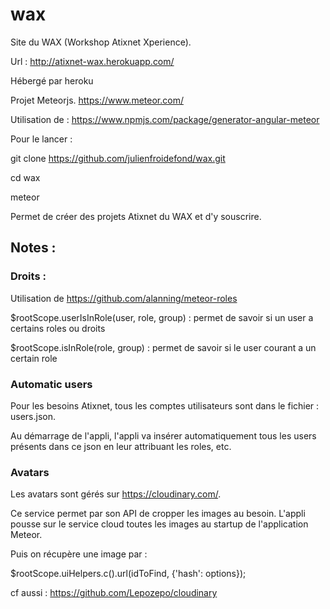 # wax

Site du WAX (Workshop Atixnet Xperience).

Url : http://atixnet-wax.herokuapp.com/

Hébergé par heroku

Projet Meteorjs. https://www.meteor.com/

Utilisation de : https://www.npmjs.com/package/generator-angular-meteor

Pour le lancer :

git clone https://github.com/julienfroidefond/wax.git

cd wax

meteor

Permet de créer des projets Atixnet du WAX et d'y souscrire.


## Notes :

### Droits :

Utilisation de https://github.com/alanning/meteor-roles

$rootScope.userIsInRole(user, role, group) : permet de savoir si un user a certains roles ou droits

$rootScope.isInRole(role, group) : permet de savoir si le user courant a un certain role

### Automatic users

Pour les besoins Atixnet, tous les comptes utilisateurs sont dans le fichier : users.json.

Au démarrage de l'appli, l'appli va insérer automatiquement tous les users présents dans ce json en leur attribuant les roles, etc.

### Avatars

Les avatars sont gérés sur https://cloudinary.com/.

Ce service permet par son API de cropper les images au besoin. L'appli pousse sur le service cloud toutes les images au startup de l'application Meteor.

Puis on récupère une image par :

$rootScope.uiHelpers.c().url(idToFind, {'hash': options});

cf aussi : https://github.com/Lepozepo/cloudinary
